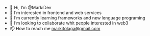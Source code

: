 - 👋 Hi, I’m @MarkiDev
- 👀 I’m interested in frontend and web services
- 🌱 I’m currently learning frameworks and new lenguage programing
- 💞️ I’m looking to collaborate whit people interested in web3
- 📫 How to reach me markitolaga@gmail.com


